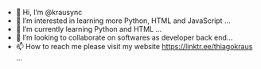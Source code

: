 - 👋 Hi, I’m @krausync
- 👀 I’m interested in learning more Python, HTML and JavaScript ...
- 🌱 I’m currently learning Python and HTML ...
- 💞️ I’m looking to collaborate on softwares as developer back end...
- 📫 How to reach me please visit my website https://linktr.ee/thiagokraus ...

<!---
krausync/krausync is a ✨ special ✨ repository because its `README.md` (this file) appears on your GitHub profile.
You can click the Preview link to take a look at your changes.
--->
